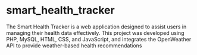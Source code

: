 # smart_health_tracker
The Smart Health Tracker is a web application designed to assist users in managing their health data effectively. This project was developed using PHP, MySQL, HTML, CSS, and JavaScript, and integrates the OpenWeather API to provide weather-based health recommendations
